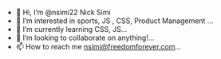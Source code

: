 - 👋 Hi, I’m @nsimi22 Nick Simi
- 👀 I’m interested in sports, JS , CSS, Product Management ...
- 🌱 I’m currently learning CSS, JS...
- 💞️ I’m looking to collaborate on anything!...
- 📫 How to reach me nsimi@freedomforever.com...

<!---
nsimi22/nsimi22 is a ✨ special ✨ repository because its `README.md` (this file) appears on your GitHub profile.
You can click the Preview link to take a look at your changes.
--->
